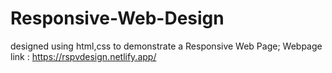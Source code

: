 # Responsive-Web-Design
 designed using html,css to demonstrate a Responsive Web Page;
 Webpage link : https://rspvdesign.netlify.app/

